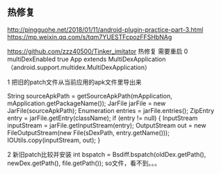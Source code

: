 
## 热修复
http://pingguohe.net/2018/01/11/android-plugin-practice-part-3.html
https://mp.weixin.qq.com/s/tqm7YUESTFcpozFFSHbNAg


https://github.com/zzz40500/Tinker_imitator  热修复 需要重启
0 
multiDexEnabled true
App extends MultiDexApplication （android.support.multidex.MultiDexApplication）

1 把旧的patch文件从当前应用的apk文件里导出来

   String sourceApkPath = getSourceApkPath(mApplication, mApplication.getPackageName());
   JarFile jarFile = new JarFile(sourceApkPath);
   Enumeration<JarEntry> entries = jarFile.entries();
   ZipEntry entry = jarFile.getEntry(className);
   if (entry != null) {
       InputStream inputStream = jarFile.getInputStream(entry);
       OutputStream out = new FileOutputStream(new File(sDexPath, entry.getName()));
       IOUtils.copy(inputStream, out);
   }

2 新旧patch比较并安装
int bspatch = Bsdiff.bspatch(oldDex.getPath(), newDex.getPath(), file.getPath());
so文件，看不到。。。
